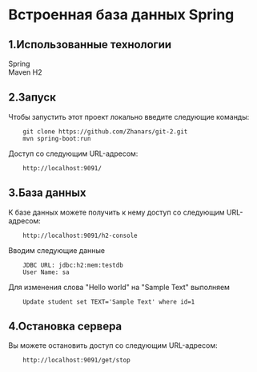 Встроенная база данных Spring
=============================

1.Использованные технологии
------------
Spring  
Maven 
H2


2.Запуск
-----------

Чтобы запустить этот проект локально введите следующие команды:

        git clone https://github.com/Zhanars/git-2.git
        mvn spring-boot:run   

Доступ со следующим URL-адресом:

        http://localhost:9091/

3.База данных
-----------

К базе данных можете получить к нему доступ со следующим URL-адресом:

        http://localhost:9091/h2-console

Вводим следующие данные

        JDBC URL: jdbc:h2:mem:testdb
        User Name: sa

Для изменения слова "Hello world" на "Sample Text" выполняем

        Update student set TEXT='Sample Text' where id=1

4.Остановка сервера
-----------

Вы можете остановить доступ со следующим URL-адресом:

        http://localhost:9091/get/stop